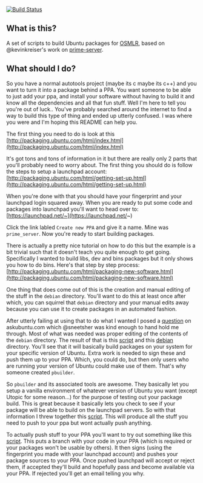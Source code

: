 [![Build Status](https://travis-ci.org/opentraffic/osmlr_packaging.svg?branch=master)](https://travis-ci.org/opentraffic/osmlr_packaging)

What is this?
-------------

A set of scripts to build Ubuntu packages for [OSMLR](https://github.com/opentraffic/osmlr), based on @kevinkreiser's work on [prime-server](https://github.com/kevinkreiser/libprime-server).

What should I do?
-----------------

So you have a normal autotools project (maybe its c maybe its c++) and you want to turn it into a package behind a PPA. You want someone to be able to just add your ppa, and install your software without having to build it and know all the dependencies and all that fun stuff. Well I'm here to tell you you're out of luck.. You've probably searched around the internet to find a way to build this type of thing and ended up utterly confused. I was where you were and I'm hoping this README can help you.

The first thing you need to do is look at this [http://packaging.ubuntu.com/html/index.html](http://packaging.ubuntu.com/html/index.html)

It's got tons and tons of information in it but there are really only 2 parts that you'll probably need to worry about. The first thing you should do is follow the steps to setup a launchpad account: [http://packaging.ubuntu.com/html/getting-set-up.html](http://packaging.ubuntu.com/html/getting-set-up.html)

When you're done with that you should have your fingerprint and your launchpad login squared away. When you are ready to put some code and packages into launchpad you'll want to head over to: [https://launchpad.net/~](https://launchpad.net/~)

Click the link labled `Create new PPA` and give it a name. Mine was `prime_server`. Now you're ready to start building packages.

There is actually a pretty nice tutorial on how to do this but the example is a bit trivial such that it doesn't teach you quite enough to get going. Specifically I wanted to build libs, dev and bins packages but it only shows you how to do bins. Here's that step by step process: [http://packaging.ubuntu.com/html/packaging-new-software.html](http://packaging.ubuntu.com/html/packaging-new-software.html)

One thing that does come out of this is the creation and manual editing of the stuff in the `debian` directory. You'll want to do this at least once after which, you can squirrel that `debian` directory and your manual edits away because you can use it to create packages in an automated fashion.

After utterly failing at using that to do what I wanted I posed a [question](http://packaging.ubuntu.com/html/packaging-new-software.html) on askubuntu.com which @sneetsher was kind enough to hand hold me through. Most of what was needed was proper editing of the contents of the `debian` directory. The result of that is this [script](local.sh) and this [debian](debian) directory. You'll see that it will basically build packages on your system for your specific version of Ubuntu. Extra work is needed to sign these and push them up to your PPA. Which, you could do, but then only users who are running your version of Ubuntu could make use of them. That's why someone created `pbuilder`.

So `pbuilder` and its associated tools are awesome. They basically let you setup a vanilla environment of whatever version of Ubuntu you want (except Utopic for some reason...) for the purpose of testing out your package build. This is great because it basically lets you check to see if your package will be able to build on the launchpad servers. So with that information I threw together this [script](build.sh). This will produce all the stuff you need to push to your ppa but wont actually push anything.

To actually push stuff to your PPA you'll want to try out something like this [script](publish.sh). This puts a branch with your code in your PPA (which is required or your packages won't be usable by others). It then signs (using the fingerprint you made with your launchpad account) and pushes your package sources to your PPA. Once pushed launchpad will accept or reject them, if accepted they'll build and hopefully pass and become available via your PPA. If rejected you'll get an email telling you why.
